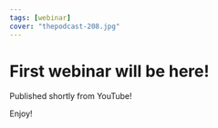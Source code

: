 ```yaml
---
tags: [webinar]
cover: "thepodcast-208.jpg"
---
```


# First webinar will be here!

Published shortly from YouTube!

Enjoy!
